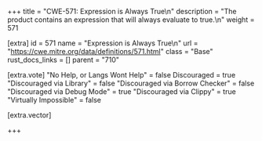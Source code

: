 +++
title = "CWE-571: Expression is Always True\n"
description = "The product contains an expression that will always evaluate to true.\n"
weight = 571

[extra]
id = 571
name = "Expression is Always True\n"
url = "https://cwe.mitre.org/data/definitions/571.html"
class = "Base"
rust_docs_links = []
parent = "710"

[extra.vote]
"No Help, or Langs Wont Help" = false
Discouraged = true
"Discouraged via Library" = false
"Discouraged via Borrow Checker" = false
"Discouraged via Debug Mode" = true
"Discouraged via Clippy" = true
"Virtually Impossible" = false

[extra.vector]

+++